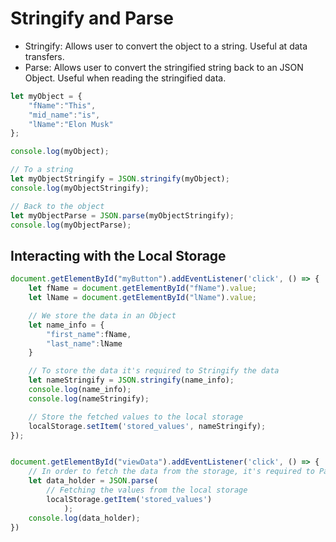 # Stringify and Parse

- Stringify: Allows user to convert the object to a string. Useful at data transfers.
- Parse: Allows user to convert the stringified string back to an JSON Object. Useful when reading the stringified data.

```javascript
let myObject = {
    "fName":"This",
    "mid_name":"is",
    "lName":"Elon Musk"
};

console.log(myObject);

// To a string
let myObjectStringify = JSON.stringify(myObject);
console.log(myObjectStringify);

// Back to the object
let myObjectParse = JSON.parse(myObjectStringify);
console.log(myObjectParse);
```

## Interacting with the Local Storage

```javascript
document.getElementById("myButton").addEventListener('click', () => {
    let fName = document.getElementById("fName").value;
    let lName = document.getElementById("lName").value;

    // We store the data in an Object
    let name_info = {
        "first_name":fName,
        "last_name":lName
    }

    // To store the data it's required to Stringify the data
    let nameStringify = JSON.stringify(name_info);
    console.log(name_info);
    console.log(nameStringify);

    // Store the fetched values to the local storage
    localStorage.setItem('stored_values', nameStringify);
});


document.getElementById("viewData").addEventListener('click', () => {
    // In order to fetch the data from the storage, it's required to Parse the data
    let data_holder = JSON.parse(
        // Fetching the values from the local storage
        localStorage.getItem('stored_values')
            );
    console.log(data_holder);
})
```

